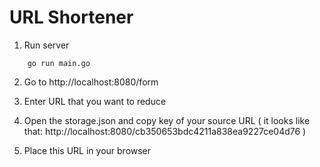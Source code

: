 # URL Shortener

1. Run server

```
    go run main.go
```

2. Go to http://localhost:8080/form 

3. Enter URL that you want to reduce

4. Open the storage.json and copy key of your source URL (
    it looks like that: http://localhost:8080/cb350653bdc4211a838ea9227ce04d76
)

5. Place this URL in your browser

